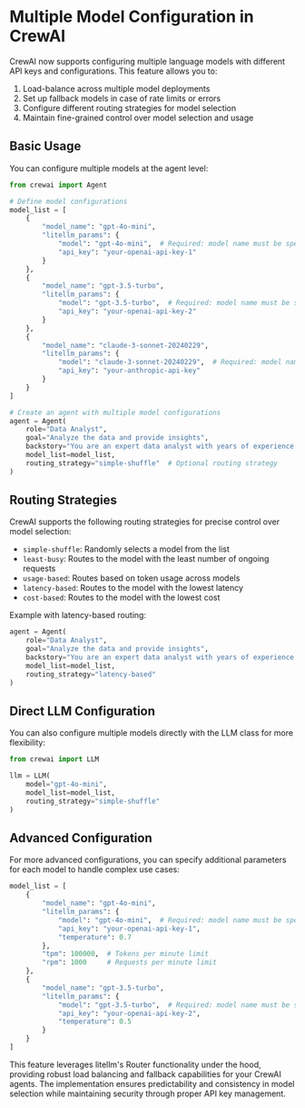# Multiple Model Configuration in CrewAI

CrewAI now supports configuring multiple language models with different API keys and configurations. This feature allows you to:

1. Load-balance across multiple model deployments
2. Set up fallback models in case of rate limits or errors
3. Configure different routing strategies for model selection
4. Maintain fine-grained control over model selection and usage

## Basic Usage

You can configure multiple models at the agent level:

```python
from crewai import Agent

# Define model configurations
model_list = [
    {
        "model_name": "gpt-4o-mini",
        "litellm_params": {
            "model": "gpt-4o-mini",  # Required: model name must be specified here
            "api_key": "your-openai-api-key-1"
        }
    },
    {
        "model_name": "gpt-3.5-turbo",
        "litellm_params": {
            "model": "gpt-3.5-turbo",  # Required: model name must be specified here
            "api_key": "your-openai-api-key-2"
        }
    },
    {
        "model_name": "claude-3-sonnet-20240229",
        "litellm_params": {
            "model": "claude-3-sonnet-20240229",  # Required: model name must be specified here
            "api_key": "your-anthropic-api-key"
        }
    }
]

# Create an agent with multiple model configurations
agent = Agent(
    role="Data Analyst",
    goal="Analyze the data and provide insights",
    backstory="You are an expert data analyst with years of experience.",
    model_list=model_list,
    routing_strategy="simple-shuffle"  # Optional routing strategy
)
```

## Routing Strategies

CrewAI supports the following routing strategies for precise control over model selection:

- `simple-shuffle`: Randomly selects a model from the list
- `least-busy`: Routes to the model with the least number of ongoing requests
- `usage-based`: Routes based on token usage across models
- `latency-based`: Routes to the model with the lowest latency
- `cost-based`: Routes to the model with the lowest cost

Example with latency-based routing:

```python
agent = Agent(
    role="Data Analyst",
    goal="Analyze the data and provide insights",
    backstory="You are an expert data analyst with years of experience.",
    model_list=model_list,
    routing_strategy="latency-based"
)
```

## Direct LLM Configuration

You can also configure multiple models directly with the LLM class for more flexibility:

```python
from crewai import LLM

llm = LLM(
    model="gpt-4o-mini",
    model_list=model_list,
    routing_strategy="simple-shuffle"
)
```

## Advanced Configuration

For more advanced configurations, you can specify additional parameters for each model to handle complex use cases:

```python
model_list = [
    {
        "model_name": "gpt-4o-mini",
        "litellm_params": {
            "model": "gpt-4o-mini",  # Required: model name must be specified here
            "api_key": "your-openai-api-key-1",
            "temperature": 0.7
        },
        "tpm": 100000,  # Tokens per minute limit
        "rpm": 1000     # Requests per minute limit
    },
    {
        "model_name": "gpt-3.5-turbo",
        "litellm_params": {
            "model": "gpt-3.5-turbo",  # Required: model name must be specified here
            "api_key": "your-openai-api-key-2",
            "temperature": 0.5
        }
    }
]
```

This feature leverages litellm's Router functionality under the hood, providing robust load balancing and fallback capabilities for your CrewAI agents. The implementation ensures predictability and consistency in model selection while maintaining security through proper API key management.
